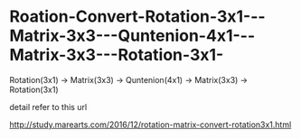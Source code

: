 # Roation-Convert-Rotation-3x1---Matrix-3x3---Quntenion-4x1---Matrix-3x3---Rotation-3x1-
Rotation(3x1) -> Matrix(3x3) -> Quntenion(4x1) -> Matrix(3x3) -> Rotation(3x1)



detail refer to this url

http://study.marearts.com/2016/12/rotation-matrix-convert-rotation3x1.html

